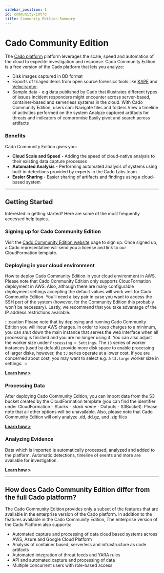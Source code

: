 ```yaml
---
sidebar_position: 1
id: community-intro
title: Community Edition Summary
---
```


# Cado Community Edition
The [Cado platform](/cado-response/intro) platform leverages the scale, speed and automation of the cloud to expedite investigation and response. Cado Community Edition is a free version of the Cado platform that lets you analyze:

- Disk images captured in DD format
- Exports of triaged items from open source forensics tools like [KAPE](https://www.kroll.com/en/insights/publications/cyber/kroll-artifact-parser-extractor-kape) and [Velociraptor](https://www.rapid7.com/products/velociraptor/).
- Sample data - e.g data published by Cado that illustrates different types of issues incident responders might encounter across server-based, container-based and serverless systems in the cloud.
With Cado Community Edition, users can:
Navigate files and folders 
View a  timeline of activities performed on the system
Analyze captured artifacts for threats and indicators of compromise
Easily pivot and search across artifacts 


### Benefits
Cado Community Edition gives you:
- **Cloud Scale and Speed** - Adding the speed of cloud-native analysis to their existing data capture processes
- **Automated Analysis** - Performing automated analysis of systems using built-in detections provided by experts in the Cado Labs team 
- **Easier Sharing** - Easier sharing of artifacts and findings using a cloud-based system
---------

## Getting Started
Interested in getting started?  Here are some of the most frequently accessed help topics. 

### Signing up for Cado Community Edition
Visit the [Cado Community Edition website](https://www.cadosecurity.com/cado-community-edition/#get-access) page to sign up. Once signed up, a Cado representative will send you a license and link to our CloudFormation template.


### Deploying in your cloud environment
How to deploy Cado Community Edition in your cloud environment in AWS. Please note that Cado Community Edition only supports CloudFormation deployment in AWS. Also, although there are many configurable deployment settings accepting the default values will work well for Cado Community Edition. You’ll need a key pair in case you want to access the SSH port of the system (however, for the Community Edition this probably won’t be necessary). Lastly, we recommend that you take advantage of the IP address restrictions available.

:::caution 
Please note that by deploying and running Cado Community Edition you will incur AWS charges. In order to keep charges to a minimum, you can shut down the main instance that serves the web interface when all processing is finished and you are no longer using it. You can also adjust the worker size under `Processing > Settings`. The `i3` series of worker instances (used by default) provide more disk space to enable processing of larger disks, however, the `t3` series operate at a lower cost. If you are concerned about cost, you may want to select e.g. a `t3.large` worker size in settings.
:::

**[Learn how >](/cado-response/deploy/aws/overview.md)**


### Processing Data
After deploying Cado Community Edition,  you can import data from the S3 bucket created by the CloudFormation template (you can find the identifier under CloudFormation - Stacks - *stack name* - Outputs - S3Bucket). Please note that all other options will be unavailable. Also, please note that Cado Community Edition will only analyze .dd, dd.gz, and .zip files

**[Learn how >](/cado-response/discovery-import/intro.md)**

### Analyzing Evidence
Data which is imported is automatically processed, analyzed and added to the platform.  Automatic detections, timeline of events and more are available for investigation.

**[Learn how >](/cado-response/investigate/intro.md)**

---------

## How does Cado Community Edition differ from the full Cado platform?
The Cado Community Edition provides only a subset of the features that are available in the enterprise version of the Cado platform.
In addition to the features available in the Cado Community Edition, The enterprise version of the Cado Platform also supports:

- Automated capture and processing of data cloud based systems across AWS, Azure and Google Cloud Platform
- Analysis of container based, serverless and infrastructure as code artifacts
- Automated integration of threat feeds and YARA rules
- API and automated capture and processing of data
- Multiple concurrent users with role-based access

